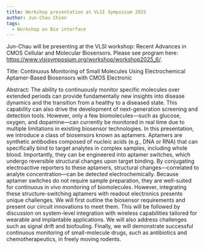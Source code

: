```yaml
---
title: Workshop presentation at VLSI Symposium 2025
author: Jun-Chau Chien
tags:    
  - Workshop on Bio interface
---
```

Jun-Chau will be presenting at the VLSI workshop: Recent Advances in CMOS Cellular and Molecular Biosensors. Please see program here: https://www.vlsisymposium.org/workshop/workshop2025_6/.

Title: Continuous Monitoring of Small Molecules Using Electrochemical Aptamer-Based Biosensors with CMOS Electronic

Abstract: The ability to continuously monitor specific molecules over extended periods can provide fundamentally new insights into disease dynamics and the transition from a healthy to a diseased state. This capability can also drive the development of next-generation screening and detection tools. However, only a few biomolecules—such as glucose, oxygen, and dopamine—can currently be monitored in real time due to multiple limitations in existing biosensor technologies. In this presentation, we introduce a class of biosensors known as aptamers. Aptamers are synthetic antibodies composed of nucleic acids (e.g., DNA or RNA) that can specifically bind to target analytes in complex samples, including whole blood. Importantly, they can be engineered into aptamer switches, which undergo reversible structural changes upon target binding. By conjugating electroactive reporters to these aptamers, structural changes—correlated to analyte concentration—can be detected electrochemically. Because aptamer switches do not require sample preparation, they are well-suited for continuous in vivo monitoring of biomolecules. However, integrating these structure-switching aptamers with readout electronics presents unique challenges. We will first outline the biosensor requirements and present our circuit innovations to meet them. This will be followed by discussion on system-level integration with wireless capabilities tailored for wearable and implantable applications. We will also address challenges such as signal drift and biofouling. Finally, we will demonstrate successful continuous monitoring of small-molecule drugs, such as antibiotics and chemotherapeutics, in freely moving rodents.
